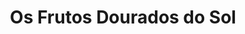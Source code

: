 ---
Numero: 55
title: Os Frutos Dourados do Sol
Autor: Ray Bradbury
Co-autor: 
Ano-de-Publicacao: 1960
Titulo-original: The Golden Apples of the Sun
Tradutor: Mário-Henrique Leiria
Co-tradutor: 
Ano-de-edicao: 1950
alias: Ray-Bradbury
Autor2-alias: 
Tradutor1-alias: Mario-Henrique-Leiria
Tradutor2-alias: 
Titulo-link: 55-Os-Frutos-Dourados-do-Sol
Capa: Lima de Freitas
pags: 182
Capa-link: Lima-de-Freitas
---